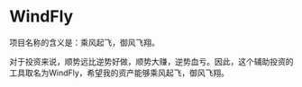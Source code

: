 # WindFly

项目名称的含义是：乘风起飞，御风飞翔。

对于投资来说，顺势远比逆势好做，顺势大赚，逆势血亏。因此，这个辅助投资的工具取名为WindFly，希望我的资产能够乘风起飞，御风飞翔。




